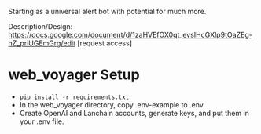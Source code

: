 Starting as a universal alert bot with potential for much more.

Description/Design: https://docs.google.com/document/d/1zaHVEfOX0qt_evsIHcGXlp9tOaZEg-hZ_priUGEmGrg/edit [request access]


# web_voyager Setup
- ```pip install -r requirements.txt```
- In the web_voyager directory, copy .env-example to .env
- Create OpenAI and Lanchain accounts, generate keys, and put them in your .env file.

